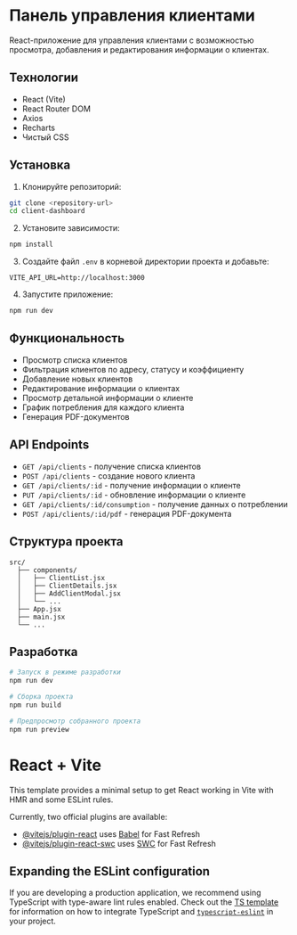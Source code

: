 # Панель управления клиентами

React-приложение для управления клиентами с возможностью просмотра, добавления и редактирования информации о клиентах.

## Технологии

- React (Vite)
- React Router DOM
- Axios
- Recharts
- Чистый CSS

## Установка

1. Клонируйте репозиторий:
```bash
git clone <repository-url>
cd client-dashboard
```

2. Установите зависимости:
```bash
npm install
```

3. Создайте файл `.env` в корневой директории проекта и добавьте:
```
VITE_API_URL=http://localhost:3000
```

4. Запустите приложение:
```bash
npm run dev
```

## Функциональность

- Просмотр списка клиентов
- Фильтрация клиентов по адресу, статусу и коэффициенту
- Добавление новых клиентов
- Редактирование информации о клиентах
- Просмотр детальной информации о клиенте
- График потребления для каждого клиента
- Генерация PDF-документов

## API Endpoints

- `GET /api/clients` - получение списка клиентов
- `POST /api/clients` - создание нового клиента
- `GET /api/clients/:id` - получение информации о клиенте
- `PUT /api/clients/:id` - обновление информации о клиенте
- `GET /api/clients/:id/consumption` - получение данных о потреблении
- `POST /api/clients/:id/pdf` - генерация PDF-документа

## Структура проекта

```
src/
  ├── components/
  │   ├── ClientList.jsx
  │   ├── ClientDetails.jsx
  │   ├── AddClientModal.jsx
  │   └── ...
  ├── App.jsx
  ├── main.jsx
  └── ...
```

## Разработка

```bash
# Запуск в режиме разработки
npm run dev

# Сборка проекта
npm run build

# Предпросмотр собранного проекта
npm run preview
```

# React + Vite

This template provides a minimal setup to get React working in Vite with HMR and some ESLint rules.

Currently, two official plugins are available:

- [@vitejs/plugin-react](https://github.com/vitejs/vite-plugin-react/blob/main/packages/plugin-react) uses [Babel](https://babeljs.io/) for Fast Refresh
- [@vitejs/plugin-react-swc](https://github.com/vitejs/vite-plugin-react/blob/main/packages/plugin-react-swc) uses [SWC](https://swc.rs/) for Fast Refresh

## Expanding the ESLint configuration

If you are developing a production application, we recommend using TypeScript with type-aware lint rules enabled. Check out the [TS template](https://github.com/vitejs/vite/tree/main/packages/create-vite/template-react-ts) for information on how to integrate TypeScript and [`typescript-eslint`](https://typescript-eslint.io) in your project.
